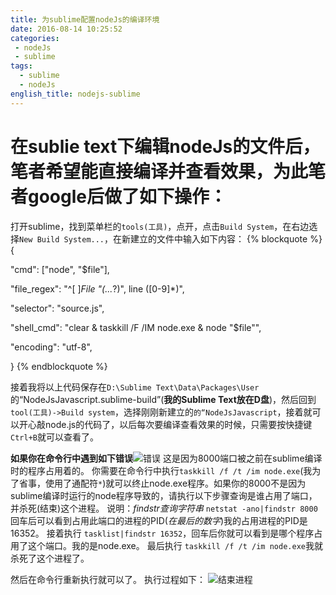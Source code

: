 ```yaml
---
title: 为sublime配置nodeJs的编译环境
date: 2016-08-14 10:25:52
categories: 
 - nodeJs
 - sublime
tags:
  - sublime
  - nodeJs
english_title: nodejs-sublime
---
```

在sublie text下编辑nodeJs的文件后，笔者希望能直接编译并查看效果，为此笔者google后做了如下操作：
==================

打开sublime，找到菜单栏的`tools(工具)`，点开，点击`Build System`，在右边选择`New Build System...`，在新建立的文件中输入如下内容：
{% blockquote %}
{

"cmd": ["node", "$file"],

"file_regex": "^[ ]*File \"(...*?)\", line ([0-9]*)",

"selector": "source.js",

"shell_cmd": "clear & taskkill /F /IM node.exe & node \"$file\"",

"encoding": "utf-8",

}
{% endblockquote %}

接着我将以上代码保存在`D:\Sublime Text\Data\Packages\User`的“NodeJsJavascript.sublime-build”(**我的Sublime Text放在D盘**)，然后回到`tool(工具)->Build system`，选择刚刚新建立的`的“NodeJsJavascript`，接着就可以开心敲node.js的代码了，以后每次要编译查看效果的时候，只需要按快捷键`Ctrl+B`就可以查看了。

**如果你在命令行中遇到如下错误**![错误][]
这是因为8000端口被之前在sublime编译时的程序占用着的。
你需要在命令行中执行`taskkill /f /t /im node.exe`(我为了省事，使用了通配符`*`)就可以终止node.exe程序。如果你的8000不是因为sublime编译时运行的node程序导致的，请执行以下步骤查询是谁占用了端口，并杀死(结束)这个进程。
说明：*findstr查询字符串*
`netstat -ano|findstr 8000`
回车后可以看到占用此端口的进程的PID(*在最后的数字*)我的占用进程的PID是16352。
接着执行
`tasklist|findstr 16352`，回车后你就可以看到是哪个程序占用了这个端口。我的是node.exe。
最后执行
`taskkill /f /t /im node.exe`我就杀死了这个进程了。

然后在命令行重新执行就可以了。
执行过程如下：
![结束进程][]


[错误]: err.png "编译报错"
[结束进程]: kill.png "手动查找进程 PID 并杀死进程"
